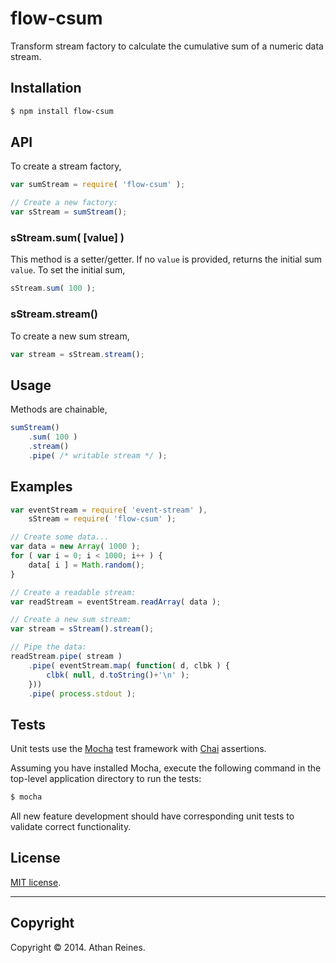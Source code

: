 flow-csum
=========

Transform stream factory to calculate the cumulative sum of a numeric data stream.


## Installation

``` bash
$ npm install flow-csum
```

## API

To create a stream factory,

``` javascript
var sumStream = require( 'flow-csum' );

// Create a new factory:
var sStream = sumStream();
```

### sStream.sum( [value] )

This method is a setter/getter. If no `value` is provided, returns the initial sum `value`. To set the initial sum,

``` javascript
sStream.sum( 100 );
```

### sStream.stream()

To create a new sum stream,

``` javascript
var stream = sStream.stream();
```


## Usage

Methods are chainable,

``` javascript
sumStream()
	.sum( 100 )
	.stream()
	.pipe( /* writable stream */ );
```


## Examples

``` javascript
var eventStream = require( 'event-stream' ),
	sStream = require( 'flow-csum' );

// Create some data...
var data = new Array( 1000 );
for ( var i = 0; i < 1000; i++ ) {
	data[ i ] = Math.random();
}

// Create a readable stream:
var readStream = eventStream.readArray( data );

// Create a new sum stream:
var stream = sStream().stream();

// Pipe the data:
readStream.pipe( stream )
	.pipe( eventStream.map( function( d, clbk ) {
		clbk( null, d.toString()+'\n' );
	}))
	.pipe( process.stdout );
```

## Tests

Unit tests use the [Mocha](http://visionmedia.github.io/mocha) test framework with [Chai](http://chaijs.com) assertions.

Assuming you have installed Mocha, execute the following command in the top-level application directory to run the tests:

``` bash
$ mocha
```

All new feature development should have corresponding unit tests to validate correct functionality.


## License

[MIT license](http://opensource.org/licenses/MIT). 


---
## Copyright

Copyright &copy; 2014. Athan Reines.

